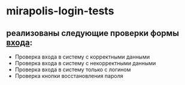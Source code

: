# mirapolis-login-tests
##  реализованы следующие проверки формы [входа](https://lmslite47vr.demo.mirapolis.ru/mira):
* Проверка входа в систему с корректными данными
* Проверка входа в систему с некорректными данными
* Проверка входа в систему только с логином
* Проверка кнопки восстановления пароля

